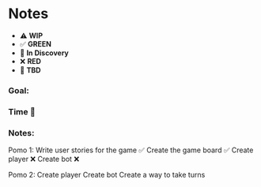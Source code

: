 # Notes

* ⚠️ **WIP**  
* ✅ **GREEN**  
* 🧠 **In Discovery**  
* ❌ **RED**  
* 📝 **TBD**  

### Goal: 
### Time 🍅
### Notes:


Pomo 1:
Write user stories for the game ✅
Create the game board ✅
Create player ❌
Create bot ❌


Pomo 2:
Create player 
Create bot
Create a way to take turns 
